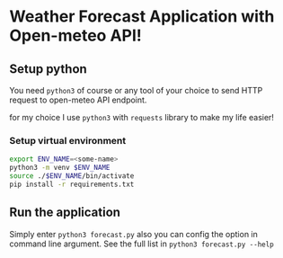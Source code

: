 # Weather Forecast Application with Open-meteo API!

## Setup python

You need `python3` of course or any tool of your choice to send HTTP request
to open-meteo API endpoint.

for my choice I use `python3` with `requests` library to make my life easier!

### Setup virtual environment

```bash
export ENV_NAME=<some-name>
python3 -m venv $ENV_NAME
source ./$ENV_NAME/bin/activate
pip install -r requirements.txt
```

## Run the application

Simply enter
`python3 forecast.py` also you can config the option in command line argument.
See the full list in `python3 forecast.py --help`
